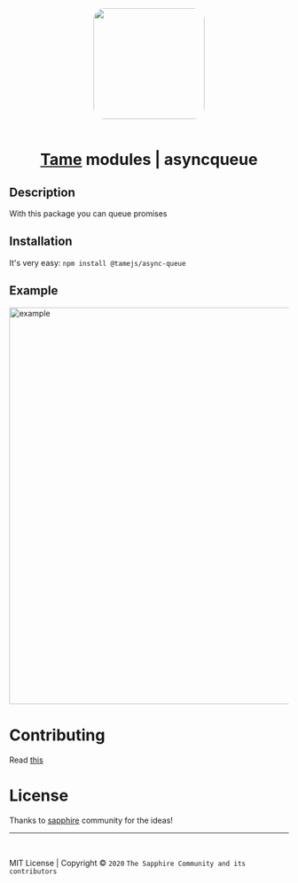 <div style="text-align: center">
  <img src="https://i.imgur.com/P2GGeTD.png" height="200" style="border-radius: 20px">
  <br /><br />
  <h1><a href="https://www.npmjs.com/package/tame">Tame</a> modules | asyncqueue</h1>
</div>

## Description

With this package you can queue promises

## Installation

It's very easy:
`npm install @tamejs/async-queue`

## Example

<img title="" src="https://github.com/tamejs/async-queue/blob/main/examples/preview.png?raw=true" alt="example" width="716" data-align="left">

# Contributing

Read [this](https://github.com/tamejs/tame/blob/main/.github/CONTRIBUTING.md)

# License

Thanks to [sapphire](https://www.npmjs.com/package/@sapphire/async-queue) community for the ideas!

<hr>
<br>

MIT License | Copyright © `2020` `The Sapphire Community and its contributors`